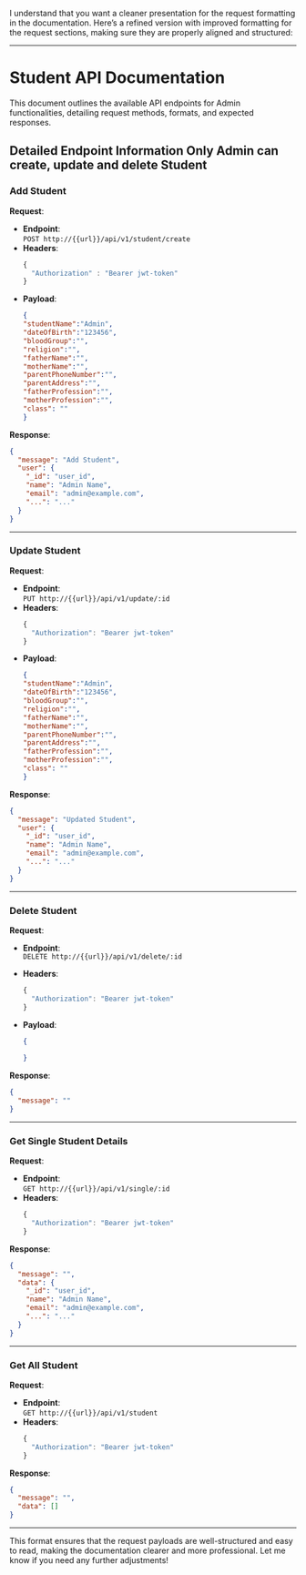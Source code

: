 I understand that you want a cleaner presentation for the request formatting in the documentation. Here’s a refined version with improved formatting for the request sections, making sure they are properly aligned and structured:

---

# Student API Documentation

This document outlines the available API endpoints for Admin functionalities, detailing request methods, formats, and expected responses.


## Detailed Endpoint Information Only Admin can create, update and delete Student

### Add Student
**Request**:
- **Endpoint**:  
  `POST http://{{url}}/api/v1/student/create`
- **Headers**:
  ```javascript
  {
    "Authorization" : "Bearer jwt-token"
  }
  ```
- **Payload**:
  ```json
  {
  "studentName":"Admin",
  "dateOfBirth":"123456",
  "bloodGroup":"",
  "religion":"",
  "fatherName":"",
  "motherName":"",
  "parentPhoneNumber":"",
  "parentAddress":"",
  "fatherProfession":"",
  "motherProfession":"",
  "class": ""
  }
  ```

**Response**:
```json
{
  "message": "Add Student",
  "user": {
    "_id": "user_id",
    "name": "Admin Name",
    "email": "admin@example.com",
    "...": "..."
  }
}
```

---

### Update Student
**Request**:
- **Endpoint**:  
  `PUT http://{{url}}/api/v1/update/:id`
- **Headers**:
  ```javascript
  {
    "Authorization": "Bearer jwt-token"
  }
  ```
- **Payload**:
  ```json
  {
  "studentName":"Admin",
  "dateOfBirth":"123456",
  "bloodGroup":"",
  "religion":"",
  "fatherName":"",
  "motherName":"",
  "parentPhoneNumber":"",
  "parentAddress":"",
  "fatherProfession":"",
  "motherProfession":"",
  "class": ""
  }
  ```

**Response**:
```json
{
  "message": "Updated Student",
  "user": {
    "_id": "user_id",
    "name": "Admin Name",
    "email": "admin@example.com",
    "...": "..."
  }
}
```

---

### Delete Student
**Request**:
- **Endpoint**:  
  `DELETE http://{{url}}/api/v1/delete/:id`

- **Headers**:
  ```javascript
  {
    "Authorization": "Bearer jwt-token"
  }
  ```
- **Payload**:
  ```json
  {
    
  }
  ```

**Response**:
```json
{
  "message": ""
}
```

---

### Get Single Student Details
**Request**:
- **Endpoint**:  
  `GET http://{{url}}/api/v1/single/:id`
- **Headers**:
  ```javascript
  {
    "Authorization": "Bearer jwt-token"
  }
  ```

**Response**:
```json
{
  "message": "",
  "data": {
    "_id": "user_id",
    "name": "Admin Name",
    "email": "admin@example.com",
    "...": "..."
  }
}
```

---

### Get All Student
**Request**:
- **Endpoint**:  
  `GET http://{{url}}/api/v1/student`
- **Headers**:
  ```javascript
  {
    "Authorization": "Bearer jwt-token"
  }
  ```

**Response**:
```json
{
  "message": "",
  "data": []
}
```



---

This format ensures that the request payloads are well-structured and easy to read, making the documentation clearer and more professional. Let me know if you need any further adjustments!
